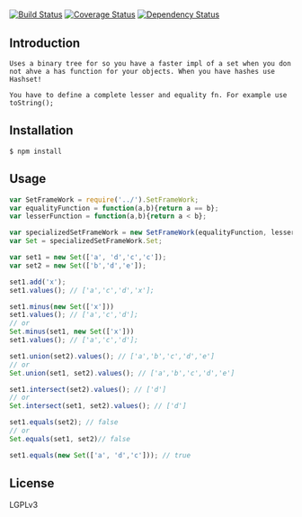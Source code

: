 # 

[![Build Status](https://travis-ci.org/spjoe/specializedSet.png?branch=master)](https://travis-ci.org/spjoe/)
[![Coverage Status](https://coveralls.io/repos/spjoe/specializedSet/badge.png?branch=master)](https://coveralls.io/r/spjoe/)
[![Dependency Status](https://gemnasium.com/spjoe/specializedSet.png)](https://gemnasium.com/spjoe/)
## Introduction

	Uses a binary tree for so you have a faster impl of a set when you don not ahve a has function for your objects. When you have hashes use Hashset!

	You have to define a complete lesser and equality fn. For example use toString();

## Installation

    $ npm install 

## Usage
```js
var SetFrameWork = require('../').SetFrameWork;
var equalityFunction = function(a,b){return a == b};
var lesserFunction = function(a,b){return a < b};

var specializedSetFrameWork = new SetFrameWork(equalityFunction, lesserFunction);
var Set = specializedSetFrameWork.Set;

var set1 = new Set(['a', 'd','c','c']);
var set2 = new Set(['b','d','e']);

set1.add('x');
set1.values(); // ['a','c','d','x'];

set1.minus(new Set(['x']))
set1.values(); // ['a','c','d'];
// or
Set.minus(set1, new Set(['x']))
set1.values(); // ['a','c','d'];

set1.union(set2).values(); // ['a','b','c','d','e'] 
// or
Set.union(set1, set2).values(); // ['a','b','c','d','e'] 

set1.intersect(set2).values(); // ['d'] 
// or
Set.intersect(set1, set2).values(); // ['d'] 

set1.equals(set2); // false
// or
Set.equals(set1, set2)// false

set1.equals(new Set(['a', 'd','c'])); // true
```

## License

  LGPLv3

